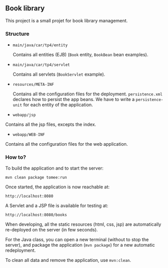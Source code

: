 ## Book library

This project is a small projet for book library management.

### Structure

  * `main/java/car/tp4/entity`
    
    Contains all entities (EJB) (`Book` entity, `BookBean` bean examples).
    
  * `main/java/car/tp4/servlet`
  
    Contains all servlets (`BookServlet` example).
    
  * `resources/META-INF`
    
    Contains all the configuration files for the deployment.
    `persistence.xml` declares how to persist the app beans.
    We have to write a `persistence-unit` for each entity of the application.
    
  * `webapp/jsp`
  
  Contains all the jsp files, excepts the index.
  
  * `webapp/WEB-INF`
  
  Contains all the configuration files for the web application.

### How to?

To build the application and to start the server:
```
mvn clean package tomee:run
```

Once started, the application is now reachable at:
```
http://localhost:8080
```

A Servlet and a JSP file is available for testing at:
```
http://localhost:8080/books
```

When developing, all the static resources (html, css, jsp) are automatically re-deployed on the server (in few seconds).

For the Java class, you can open a new terminal (without to stop the server), and package the application (`mvn package`) for a new automatic redeployment.

To clean all data and remove the application, use `mvn:clean`.
 
